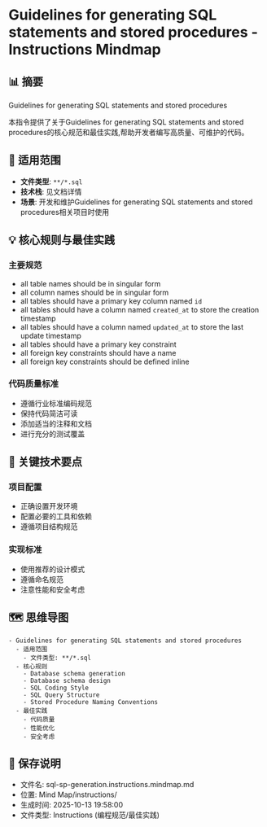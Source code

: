 # Guidelines for generating SQL statements and stored procedures - Instructions Mindmap

## 📊 摘要
Guidelines for generating SQL statements and stored procedures

本指令提供了关于Guidelines for generating SQL statements and stored procedures的核心规范和最佳实践,帮助开发者编写高质量、可维护的代码。

## 🎯 适用范围
- **文件类型**: `**/*.sql`
- **技术栈**: 见文档详情
- **场景**: 开发和维护Guidelines for generating SQL statements and stored procedures相关项目时使用

## 💡 核心规则与最佳实践

### 主要规范
- all table names should be in singular form
- all column names should be in singular form
- all tables should have a primary key column named `id`
- all tables should have a column named `created_at` to store the creation timestamp
- all tables should have a column named `updated_at` to store the last update timestamp
- all tables should have a primary key constraint
- all foreign key constraints should have a name
- all foreign key constraints should be defined inline

### 代码质量标准
- 遵循行业标准编码规范
- 保持代码简洁可读
- 添加适当的注释和文档
- 进行充分的测试覆盖

## 📝 关键技术要点

### 项目配置
- 正确设置开发环境
- 配置必要的工具和依赖
- 遵循项目结构规范

### 实现标准
- 使用推荐的设计模式
- 遵循命名规范
- 注意性能和安全考虑

## 🗺️ 思维导图

```mindmap
- Guidelines for generating SQL statements and stored procedures
  - 适用范围
    - 文件类型: **/*.sql
  - 核心规则
    - Database schema generation
    - Database schema design
    - SQL Coding Style
    - SQL Query Structure
    - Stored Procedure Naming Conventions
  - 最佳实践
    - 代码质量
    - 性能优化
    - 安全考虑
```

## 💾 保存说明
- 文件名: sql-sp-generation.instructions.mindmap.md
- 位置: Mind Map/instructions/
- 生成时间: 2025-10-13 19:58:00
- 文件类型: Instructions (编程规范/最佳实践)

